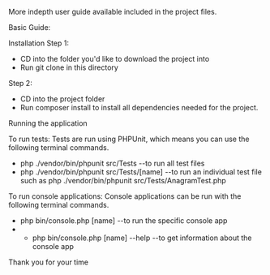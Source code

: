 More indepth user guide available included in the project files.

Basic Guide:

Installation
Step 1:
- CD into the folder you'd like to download the project into
- Run git clone in this directory

Step 2:
- CD into the project folder
- Run composer install to install all dependencies needed for the project.

Running the application

To run tests:
Tests are run using PHPUnit, which means you can use the following terminal commands.
- php ./vendor/bin/phpunit src/Tests --to run all test files
- php ./vendor/bin/phpunit src/Tests/[name] --to run an individual test file such as php ./vendor/bin/phpunit src/Tests/AnagramTest.php

To run console applications:
Console applications can be run with the following terminal commands.
-  php bin/console.php [name] <arguments> --to run the specific console app
- -  php bin/console.php [name] --help --to get information about the console app


Thank you for your time
